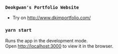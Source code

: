 ### `Deokgwan's Portfolio Website`
* Try on http://www.dkimportfolio.com/

### `yarn start`

Runs the app in the development mode.\
Open [http://localhost:3000](http://localhost:3000) to view it in the browser.

